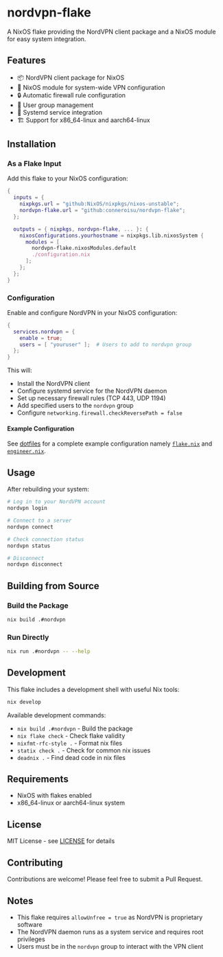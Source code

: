 # nordvpn-flake

A NixOS flake providing the NordVPN client package and a NixOS module for easy system integration.

## Features

- 📦 NordVPN client package for NixOS
- 🔧 NixOS module for system-wide VPN configuration
- 🔒 Automatic firewall rule configuration
- 👥 User group management
- 🚀 Systemd service integration
- 🏗️ Support for x86_64-linux and aarch64-linux

## Installation

### As a Flake Input

Add this flake to your NixOS configuration:

```nix
{
  inputs = {
    nixpkgs.url = "github:NixOS/nixpkgs/nixos-unstable";
    nordvpn-flake.url = "github:conneroisu/nordvpn-flake";
  };

  outputs = { nixpkgs, nordvpn-flake, ... }: {
    nixosConfigurations.yourhostname = nixpkgs.lib.nixosSystem {
      modules = [
        nordvpn-flake.nixosModules.default
        ./configuration.nix
      ];
    };
  };
}
```

### Configuration

Enable and configure NordVPN in your NixOS configuration:

```nix
{
  services.nordvpn = {
    enable = true;
    users = [ "youruser" ];  # Users to add to nordvpn group
  };
}
```

This will:
- Install the NordVPN client
- Configure systemd service for the NordVPN daemon
- Set up necessary firewall rules (TCP 443, UDP 1194)
- Add specified users to the `nordvpn` group
- Configure `networking.firewall.checkReversePath = false`

#### Example Configuration

See [dotfiles](https://github.com/conneroisu/dotfiles) for a complete example configuration namely [`flake.nix`](https://github.com/conneroisu/dotfiles/blob/main/flake.nix) and [`engineer.nix`](https://github.com/conneroisu/dotfiles/blob/main/modules/features/engineer.nix).

## Usage

After rebuilding your system:

```bash
# Log in to your NordVPN account
nordvpn login

# Connect to a server
nordvpn connect

# Check connection status
nordvpn status

# Disconnect
nordvpn disconnect
```

## Building from Source

### Build the Package

```bash
nix build .#nordvpn
```

### Run Directly

```bash
nix run .#nordvpn -- --help
```

## Development

This flake includes a development shell with useful Nix tools:

```bash
nix develop
```

Available development commands:
- `nix build .#nordvpn` - Build the package
- `nix flake check` - Check flake validity
- `nixfmt-rfc-style .` - Format nix files
- `statix check .` - Check for common nix issues
- `deadnix .` - Find dead code in nix files

## Requirements

- NixOS with flakes enabled
- x86_64-linux or aarch64-linux system

## License

MIT License - see [LICENSE](LICENSE) for details

## Contributing

Contributions are welcome! Please feel free to submit a Pull Request.

## Notes

- This flake requires `allowUnfree = true` as NordVPN is proprietary software
- The NordVPN daemon runs as a system service and requires root privileges
- Users must be in the `nordvpn` group to interact with the VPN client
